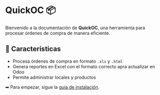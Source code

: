 # QuickOC 📦

Bienvenido a la documentación de **QuickOC**, una herramienta para procesar órdenes de compra de manera eficiente.

## 🚀 Características
- Procesa órdenes de compra en formato `.xls` y `.html`
- Genera reportes en Excel con el formato correcto apra actualizar en Odoo
- Permite administrar locales y productos

➡ Para empezar, sigue la [guía de instalación](installation.md).
